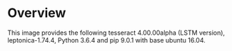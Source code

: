 
# Overview

This image provides the following tesseract 4.00.00alpha (LSTM version), leptonica-1.74.4, Python 3.6.4 and pip 9.0.1 with base ubuntu 16.04.
